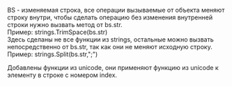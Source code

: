 BS - изменяемая строка, все операции вызываемые от объекта меняют строку внутри,
чтобы сделать операцию без изменения внутренней строки нужно вызвать метод от bs.str.\
Пример: strings.TrimSpace(bs.str) \
Здесь сделаны не все функции из strings, остальные можно вызвать непосредственно от bs.str,
так как они не меняют исходную строку.\
Пример: strings.Split(bs.str,";") 

Добавлены функции из unicode, они применяют функцию из unicode к элементу в строке
с номером index.

